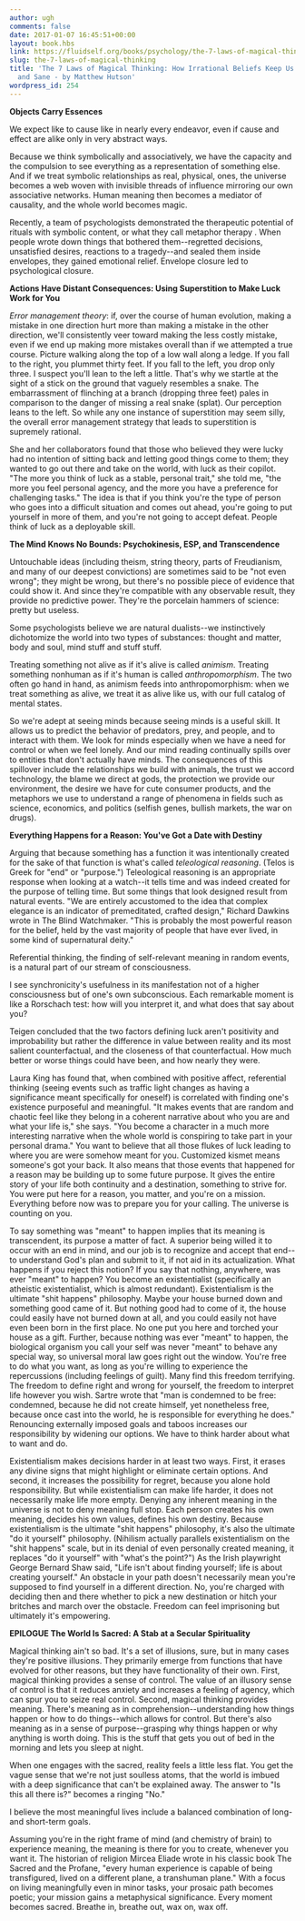 ```yaml
---
author: ugh
comments: false
date: 2017-01-07 16:45:51+00:00
layout: book.hbs
link: https://fluidself.org/books/psychology/the-7-laws-of-magical-thinking/
slug: the-7-laws-of-magical-thinking
title: 'The 7 Laws of Magical Thinking: How Irrational Beliefs Keep Us Happy, Healthy,
  and Sane - by Matthew Hutson'
wordpress_id: 254
---
```


**Objects Carry Essences**

We expect like to cause like in nearly every endeavor, even if cause and effect are alike only in very abstract ways.

Because we think symbolically and associatively, we have the capacity and the compulsion to see everything as a representation of something else. And if we treat symbolic relationships as real, physical, ones, the universe becomes a web woven with invisible threads of influence mirroring our own associative networks. Human meaning then becomes a mediator of causality, and the whole world becomes magic.

Recently, a team of psychologists demonstrated the therapeutic potential of rituals with symbolic content, or what they call metaphor therapy . When people wrote down things that bothered them--regretted decisions, unsatisfied desires, reactions to a tragedy--and sealed them inside envelopes, they gained emotional relief. Envelope closure led to psychological closure.

**Actions Have Distant Consequences: Using Superstition to Make Luck Work for You**

_Error management theory_: if, over the course of human evolution, making a mistake in one direction hurt more than making a mistake in the other direction, we'll consistently veer toward making the less costly mistake, even if we end up making more mistakes overall than if we attempted a true course. Picture walking along the top of a low wall along a ledge. If you fall to the right, you plummet thirty feet. If you fall to the left, you drop only three. I suspect you'll lean to the left a little. That's why we startle at the sight of a stick on the ground that vaguely resembles a snake. The embarrassment of flinching at a branch (dropping three feet) pales in comparison to the danger of missing a real snake (splat). Our perception leans to the left. So while any one instance of superstition may seem silly, the overall error management strategy that leads to superstition is supremely rational.

She and her collaborators found that those who believed they were lucky had no intention of sitting back and letting good things come to them; they wanted to go out there and take on the world, with luck as their copilot. "The more you think of luck as a stable, personal trait," she told me, "the more you feel personal agency, and the more you have a preference for challenging tasks." The idea is that if you think you're the type of person who goes into a difficult situation and comes out ahead, you're going to put yourself in more of them, and you're not going to accept defeat. People think of luck as a deployable skill.

**The Mind Knows No Bounds: Psychokinesis, ESP, and Transcendence**

Untouchable ideas (including theism, string theory, parts of Freudianism, and many of our deepest convictions) are sometimes said to be "not even wrong"; they might be wrong, but there's no possible piece of evidence that could show it. And since they're compatible with any observable result, they provide no predictive power. They're the porcelain hammers of science: pretty but useless.

Some psychologists believe we are natural dualists--we instinctively dichotomize the world into two types of substances: thought and matter, body and soul, mind stuff and stuff stuff.

Treating something not alive as if it's alive is called _animism_. Treating something nonhuman as if it's human is called _anthropomorphism_. The two often go hand in hand, as animism feeds into anthropomorphism: when we treat something as alive, we treat it as alive like us, with our full catalog of mental states.

So we're adept at seeing minds because seeing minds is a useful skill. It allows us to predict the behavior of predators, prey, and people, and to interact with them. We look for minds especially when we have a need for control or when we feel lonely. And our mind reading continually spills over to entities that don't actually have minds. The consequences of this spillover include the relationships we build with animals, the trust we accord technology, the blame we direct at gods, the protection we provide our environment, the desire we have for cute consumer products, and the metaphors we use to understand a range of phenomena in fields such as science, economics, and politics (selfish genes, bullish markets, the war on drugs).

**Everything Happens for a Reason: You've Got a Date with Destiny**

Arguing that because something has a function it was intentionally created for the sake of that function is what's called _teleological reasoning_. (Telos is Greek for "end" or "purpose.") Teleological reasoning is an appropriate response when looking at a watch--it tells time and was indeed created for the purpose of telling time. But some things that look designed result from natural events. "We are entirely accustomed to the idea that complex elegance is an indicator of premeditated, crafted design," Richard Dawkins wrote in The Blind Watchmaker. "This is probably the most powerful reason for the belief, held by the vast majority of people that have ever lived, in some kind of supernatural deity."

Referential thinking, the finding of self-relevant meaning in random events, is a natural part of our stream of consciousness.

I see synchronicity's usefulness in its manifestation not of a higher consciousness but of one's own subconscious. Each remarkable moment is like a Rorschach test: how will you interpret it, and what does that say about you?

Teigen concluded that the two factors defining luck aren't positivity and improbability but rather the difference in value between reality and its most salient counterfactual, and the closeness of that counterfactual. How much better or worse things could have been, and how nearly they were.

Laura King has found that, when combined with positive affect, referential thinking (seeing events such as traffic light changes as having a significance meant specifically for oneself) is correlated with finding one's existence purposeful and meaningful. "It makes events that are random and chaotic feel like they belong in a coherent narrative about who you are and what your life is," she says. "You become a character in a much more interesting narrative when the whole world is conspiring to take part in your personal drama." You want to believe that all those flukes of luck leading to where you are were somehow meant for you. Customized kismet means someone's got your back. It also means that those events that happened for a reason may be building up to some future purpose. It gives the entire story of your life both continuity and a destination, something to strive for. You were put here for a reason, you matter, and you're on a mission. Everything before now was to prepare you for your calling. The universe is counting on you.

To say something was "meant" to happen implies that its meaning is transcendent, its purpose a matter of fact. A superior being willed it to occur with an end in mind, and our job is to recognize and accept that end--to understand God's plan and submit to it, if not aid in its actualization. What happens if you reject this notion? If you say that nothing, anywhere, was ever "meant" to happen? You become an existentialist (specifically an atheistic existentialist, which is almost redundant). Existentialism is the ultimate "shit happens" philosophy. Maybe your house burned down and something good came of it. But nothing good had to come of it, the house could easily have not burned down at all, and you could easily not have even been born in the first place. No one put you here and torched your house as a gift. Further, because nothing was ever "meant" to happen, the biological organism you call your self was never "meant" to behave any special way, so universal moral law goes right out the window. You're free to do what you want, as long as you're willing to experience the repercussions (including feelings of guilt). Many find this freedom terrifying. The freedom to define right and wrong for yourself, the freedom to interpret life however you wish. Sartre wrote that "man is condemned to be free: condemned, because he did not create himself, yet nonetheless free, because once cast into the world, he is responsible for everything he does." Renouncing externally imposed goals and taboos increases our responsibility by widening our options. We have to think harder about what to want and do.

Existentialism makes decisions harder in at least two ways. First, it erases any divine signs that might highlight or eliminate certain options. And second, it increases the possibility for regret, because you alone hold responsibility. But while existentialism can make life harder, it does not necessarily make life more empty. Denying any inherent meaning in the universe is not to deny meaning full stop. Each person creates his own meaning, decides his own values, defines his own destiny. Because existentialism is the ultimate "shit happens" philosophy, it's also the ultimate "do it yourself" philosophy. (Nihilism actually parallels existentialism on the "shit happens" scale, but in its denial of even personally created meaning, it replaces "do it yourself" with "what's the point?") As the Irish playwright George Bernard Shaw said, "Life isn't about finding yourself; life is about creating yourself." An obstacle in your path doesn't necessarily mean you're supposed to find yourself in a different direction. No, you're charged with deciding then and there whether to pick a new destination or hitch your britches and march over the obstacle. Freedom can feel imprisoning but ultimately it's empowering.

**EPILOGUE The World Is Sacred: A Stab at a Secular Spirituality**

Magical thinking ain't so bad. It's a set of illusions, sure, but in many cases they're positive illusions. They primarily emerge from functions that have evolved for other reasons, but they have functionality of their own. First, magical thinking provides a sense of control. The value of an illusory sense of control is that it reduces anxiety and increases a feeling of agency, which can spur you to seize real control. Second, magical thinking provides meaning. There's meaning as in comprehension--understanding how things happen or how to do things--which allows for control. But there's also meaning as in a sense of purpose--grasping why things happen or why anything is worth doing. This is the stuff that gets you out of bed in the morning and lets you sleep at night.

When one engages with the sacred, reality feels a little less flat. You get the vague sense that we're not just soulless atoms, that the world is imbued with a deep significance that can't be explained away. The answer to "Is this all there is?" becomes a ringing "No."

I believe the most meaningful lives include a balanced combination of long- and short-term goals.

Assuming you're in the right frame of mind (and chemistry of brain) to experience meaning, the meaning is there for you to create, whenever you want it. The historian of religion Mircea Eliade wrote in his classic book The Sacred and the Profane, "every human experience is capable of being transfigured, lived on a different plane, a transhuman plane." With a focus on living meaningfully even in minor tasks, your prosaic path becomes poetic; your mission gains a metaphysical significance. Every moment becomes sacred. Breathe in, breathe out, wax on, wax off.
